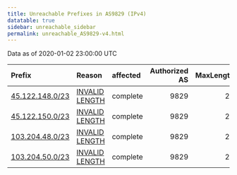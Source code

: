 ```yaml
---
title: Unreachable Prefixes in AS9829 (IPv4)
datatable: true
sidebar: unreachable_sidebar
permalink: unreachable_AS9829-v4.html
---
```


Data as of 2020-01-02 23:00:00 UTC


<div class="datatable-begin"></div>

| Prefix                                                   | Reason                                                                                                   | affected   |   Authorized AS |   MaxLength | Anchor                                       |   unreachable /24s |
|:---------------------------------------------------------|:---------------------------------------------------------------------------------------------------------|:-----------|----------------:|------------:|:---------------------------------------------|-------------------:|
| [45.122.148.0/23](https://stat.ripe.net/45.122.148.0/23) | [INVALID LENGTH](https://rpki-validator.ripe.net/announcement-preview?asn=AS9829&prefix=45.122.148.0/23) | complete   |            9829 |          22 | [APNIC](unreachable_APNIC_RPKI_Root-v4.html) |                  2 |
| [45.122.150.0/23](https://stat.ripe.net/45.122.150.0/23) | [INVALID LENGTH](https://rpki-validator.ripe.net/announcement-preview?asn=AS9829&prefix=45.122.150.0/23) | complete   |            9829 |          22 | [APNIC](unreachable_APNIC_RPKI_Root-v4.html) |                  2 |
| [103.204.48.0/23](https://stat.ripe.net/103.204.48.0/23) | [INVALID LENGTH](https://rpki-validator.ripe.net/announcement-preview?asn=AS9829&prefix=103.204.48.0/23) | complete   |            9829 |          22 | [APNIC](unreachable_APNIC_RPKI_Root-v4.html) |                  2 |
| [103.204.50.0/23](https://stat.ripe.net/103.204.50.0/23) | [INVALID LENGTH](https://rpki-validator.ripe.net/announcement-preview?asn=AS9829&prefix=103.204.50.0/23) | complete   |            9829 |          22 | [APNIC](unreachable_APNIC_RPKI_Root-v4.html) |                  2 |

<div class="datatable-end"></div>